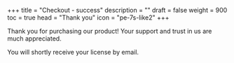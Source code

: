 +++
title = "Checkout - success"
description = ""
draft = false
weight = 900
toc = true
head = "Thank you"
icon = "pe-7s-like2"
+++

Thank you for purchasing our product! Your support and trust in us are much appreciated.

You will shortly receive your license by email.
